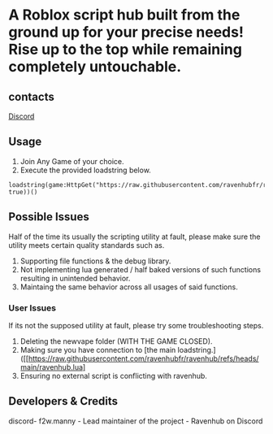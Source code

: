 # A Roblox script hub built from the ground up for your precise needs! Rise up to the top while remaining completely untouchable.

## contacts
[Discord](https://discord.gg/raveng3n)

## Usage
1. Join Any Game of your choice.
2. Execute the provided loadstring below.
```luau
loadstring(game:HttpGet("https://raw.githubusercontent.com/ravenhubfr/ravenhub/refs/heads/main/ravenhub.lua", true))()
```

## Possible Issues
Half of the time its usually the scripting utility at fault, please make sure the utility meets certain quality standards such as.
1. Supporting file functions & the debug library.
2. Not implementing lua generated / half baked versions of such functions resulting in unintended behavior.
3. Maintaing the same behavior across all usages of said functions.
### User Issues
If its not the supposed utility at fault, please try some troubleshooting steps.
1. Deleting the newvape folder (WITH THE GAME CLOSED).
2. Making sure you have connection to [the main loadstring.]([[https://raw.githubusercontent.com/ravenhubfr/ravenhub/refs/heads/main/ravenhub.lua]
3. Ensuring no external script is conflicting with ravenhub.

## Developers & Credits
discord- f2w.manny - Lead maintainer of the project - Ravenhub on Discord
